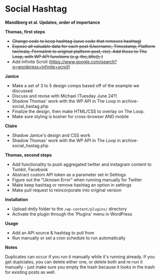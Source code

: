 # Social Hashtag

**Mandiberg et al. Updates, order of importance**

**Thomas, first steps**

* ~~Change code to keep hashtag (save code that removes hashtag)~~
* ~~Expose all valuable data for each post (Username, Timestamp, Platform twi/insta, Permalink to original platform post, etc). Add these to The Loop, with WP API functions (e.g. the_title(); )~~
* Add Infinite Scroll (https://www.google.com/search?q=wordpress+infinite+scroll)


**Janice**

* Make a set of 3 to 5 design comps based off of the example we discussed
* Discuss and revise with Michael (Tuesday June 24?)
* Shadow Thomas' work with the WP API in The Loop in archive-social_hastag.php
* Finalize the design, then make HTML/CSS to overlay on The Loop.
* Make sure styling is kosher for cross-browser AND mobile

**Claire**

* Shadow Janice's design and CSS work
* Shadow Thomas' work with the WP API in The Loop in archive-social_hastag.php

**Thomas, second steps**

* Add functionality to push aggregated twitter and instagram content to Tumblr, Facebook
* Abstract custom API token as a parameter set in Settings
* Figure out the "Uknown Error" when running manually for Twitter
* Make keep hashtag or remove hashtag an option in settings
* Make pull request to reincorporate into original version

**Installation**

* Upload dntly folder to the `/wp-content/plugins/` directory
* Activate the plugin through the 'Plugins' menu in WordPress

**Usage**

* Add an API source & hashtag to pull from
* Run manually or set a cron schedule to run automatically

**Notes**

Duplicates can occur if you run it manually while it's running already.  If you get duplciates, you can delete either one, or delete both and re-run it manually - just make sure you empty the trash because it looks in the trash for existing posts as well.
